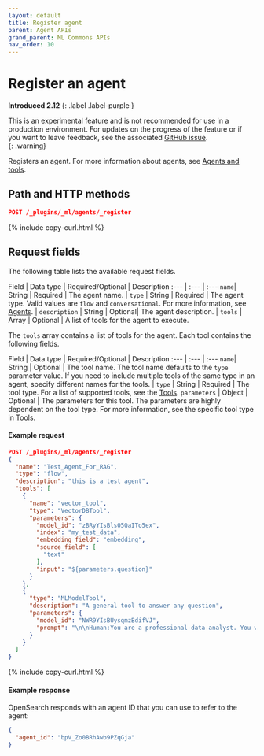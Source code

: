 ```yaml
---
layout: default
title: Register agent
parent: Agent APIs
grand_parent: ML Commons APIs
nav_order: 10
---
```


# Register an agent
**Introduced 2.12**
{: .label .label-purple }

This is an experimental feature and is not recommended for use in a production environment. For updates on the progress of the feature or if you want to leave feedback, see the associated [GitHub issue](https://github.com/opensearch-project/ml-commons/issues/1161).    
{: .warning}

Registers an agent. For more information about agents, see [Agents and tools]({{site.url}}{{site.baseurl}}/ml-commons-plugin/agents-tools/index/).

## Path and HTTP methods

```json
POST /_plugins/_ml/agents/_register
```
{% include copy-curl.html %}

## Request fields

The following table lists the available request fields.

Field | Data type | Required/Optional | Description
:---  | :--- | :--- 
`name`| String | Required | The agent name. |
`type` | String | Required | The agent type. Valid values are `flow` and `conversational`. For more information, see [Agents]({{site.url}}{{site.baseurl}}/ml-commons-plugin/agents-tools/index/). |
`description` | String | Optional| The agent description. |
`tools` | Array | Optional | A list of tools for the agent to execute. 

The `tools` array contains a list of tools for the agent. Each tool contains the following fields.

Field | Data type | Required/Optional | Description
:---  | :--- | :---
`name`| String | Optional | The tool name. The tool name defaults to the `type` parameter value. If you need to include multiple tools of the same type in an agent, specify different names for the tools. |
`type` | String | Required | The tool type. For a list of supported tools, see the [Tools]({{site.url}}{{site.baseurl}}/ml-commons-plugin/agents-tools/tools/index/). 
`parameters` | Object | Optional | The parameters for this tool. The parameters are highly dependent on the tool type. For more information, see the specific tool type in [Tools]({{site.url}}{{site.baseurl}}/ml-commons-plugin/agents-tools/tools/index/).

#### Example request

```json
POST /_plugins/_ml/agents/_register
{
  "name": "Test_Agent_For_RAG",
  "type": "flow",
  "description": "this is a test agent",
  "tools": [
    {
      "name": "vector_tool",
      "type": "VectorDBTool",
      "parameters": {
        "model_id": "zBRyYIsBls05QaITo5ex",
        "index": "my_test_data",
        "embedding_field": "embedding",
        "source_field": [
          "text"
        ],
        "input": "${parameters.question}"
      }
    },
    {
      "type": "MLModelTool",
      "description": "A general tool to answer any question",
      "parameters": {
        "model_id": "NWR9YIsBUysqmzBdifVJ",
        "prompt": "\n\nHuman:You are a professional data analyst. You will always answer question based on the given context first. If the answer is not directly shown in the context, you will analyze the data and find the answer. If you don't know the answer, just say don't know. \n\n Context:\n${parameters.vector_tool.output}\n\nHuman:${parameters.question}\n\nAssistant:"
      }
    }
  ]
}
```
{% include copy-curl.html %}

#### Example response

OpenSearch responds with an agent ID that you can use to refer to the agent:

```json
{
  "agent_id": "bpV_Zo0BRhAwb9PZqGja"
}
```